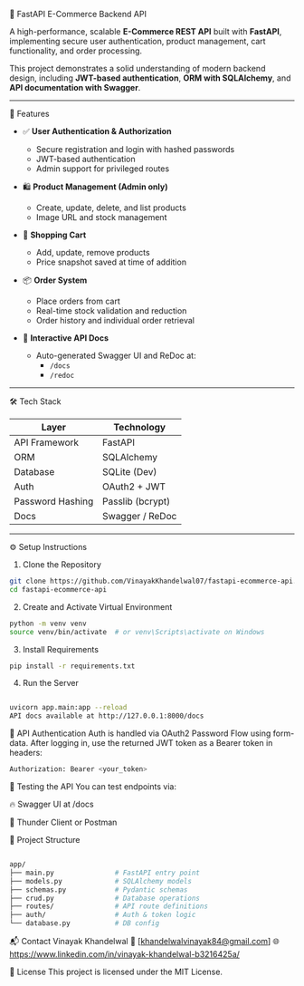 🛒 FastAPI E-Commerce Backend API

A high-performance, scalable **E-Commerce REST API** built with **FastAPI**, implementing secure user authentication, product management, cart functionality, and order processing.

This project demonstrates a solid understanding of modern backend design, including **JWT-based authentication**, **ORM with SQLAlchemy**, and **API documentation with Swagger**.

---

🚀 Features

- ✅ **User Authentication & Authorization**
  - Secure registration and login with hashed passwords
  - JWT-based authentication
  - Admin support for privileged routes

- 🛍️ **Product Management (Admin only)**
  - Create, update, delete, and list products
  - Image URL and stock management

- 🛒 **Shopping Cart**
  - Add, update, remove products
  - Price snapshot saved at time of addition

- 📦 **Order System**
  - Place orders from cart
  - Real-time stock validation and reduction
  - Order history and individual order retrieval

- 📘 **Interactive API Docs**
  - Auto-generated Swagger UI and ReDoc at:
    - `/docs`
    - `/redoc`

---

🛠️ Tech Stack

| Layer            | Technology       |
|------------------|------------------|
| API Framework    | FastAPI          |
| ORM              | SQLAlchemy       |
| Database         | SQLite (Dev)     |
| Auth             | OAuth2 + JWT     |
| Password Hashing | Passlib (bcrypt) |
| Docs             | Swagger / ReDoc  |

---

⚙️ Setup Instructions

1. Clone the Repository

```bash
git clone https://github.com/VinayakKhandelwal07/fastapi-ecommerce-api.git
cd fastapi-ecommerce-api
```
2. Create and Activate Virtual Environment
```bash
python -m venv venv
source venv/bin/activate  # or venv\Scripts\activate on Windows
```
3. Install Requirements
```bash
pip install -r requirements.txt
```
4. Run the Server
```bash

uvicorn app.main:app --reload
API docs available at http://127.0.0.1:8000/docs
```
🔑 API Authentication
Auth is handled via OAuth2 Password Flow using form-data.
After logging in, use the returned JWT token as a Bearer token in headers:
```bash
Authorization: Bearer <your_token>
```
🧪 Testing the API
You can test endpoints via:

🔥 Swagger UI at /docs

🧪 Thunder Client or Postman


📂 Project Structure
```bash

app/
├── main.py               # FastAPI entry point
├── models.py             # SQLAlchemy models
├── schemas.py            # Pydantic schemas
├── crud.py               # Database operations
├── routes/               # API route definitions
├── auth/                 # Auth & token logic
└── database.py           # DB config
```
📬 Contact
Vinayak Khandelwal
📧 [khandelwalvinayak84@gmail.com]
🌐https://www.linkedin.com/in/vinayak-khandelwal-b3216425a/

🪪 License
This project is licensed under the MIT License.
